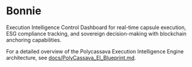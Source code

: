 # Bonnie

Execution Intelligence Control Dashboard for real-time capsule execution, ESG compliance tracking, and sovereign decision-making with blockchain anchoring capabilities.

For a detailed overview of the Polycassava Execution Intelligence Engine architecture, see [docs/PolyCassava_EI_Blueprint.md](docs/PolyCassava_EI_Blueprint.md).
